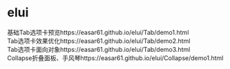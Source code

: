 # elui
基础Tab选项卡预览https://easar61.github.io/elui/Tab/demo1.html <br>
Tab选项卡效果优化https://easar61.github.io/elui/Tab/demo2.html <br>
Tab选项卡面向对象https://easar61.github.io/elui/Tab/demo3.html <br>
Collapse折叠面板、手风琴https://easar61.github.io/elui/Collapse/demo1.html
